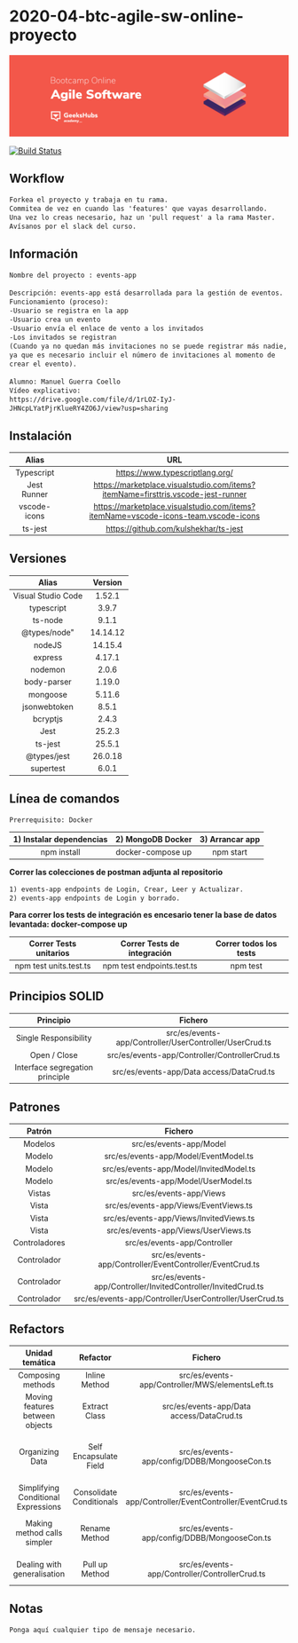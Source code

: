 # 2020-04-btc-agile-sw-online-proyecto

<p align="center">
    <img src="https://github.com/GeeksHubsAcademy/2020-geekshubs-media/blob/master/image/githubagilesoftware.jpg" >	
</p>

[![Build Status](https://travis-ci.com/thecoello/2020-04-btc-agile-sw-online-proyecto.svg?branch=develop)](https://travis-ci.com/thecoello/2020-04-btc-agile-sw-online-proyecto)

## Workflow
```
Forkea el proyecto y trabaja en tu rama.
Commitea de vez en cuando las 'features' que vayas desarrollando.
Una vez lo creas necesario, haz un 'pull request' a la rama Master.
Avísanos por el slack del curso.
```

## Información
```
Nombre del proyecto : events-app

Descripción: events-app está desarrollada para la gestión de eventos.
Funcionamiento (proceso): 
-Usuario se registra en la app
-Usuario crea un evento
-Usuario envía el enlace de vento a los invitados
-Los invitados se registran 
(Cuando ya no quedan más invitaciones no se puede registrar más nadie,
ya que es necesario incluir el número de invitaciones al momento de crear el evento).

Alumno: Manuel Guerra Coello
Vídeo explicativo: 
https://drive.google.com/file/d/1rLOZ-IyJ-JHNcpLYatPjrKlueRY4ZO6J/view?usp=sharing
```

## Instalación
| Alias | URL |
| :-------: | :------: |
| Typescript|   https://www.typescriptlang.org/| 
| Jest Runner |  https://marketplace.visualstudio.com/items?itemName=firsttris.vscode-jest-runner |
| vscode-icons | https://marketplace.visualstudio.com/items?itemName=vscode-icons-team.vscode-icons | 
| ts-jest | https://github.com/kulshekhar/ts-jest  | 


## Versiones
| Alias | Version |
| :-------: | :------: |
| Visual Studio Code| 1.52.1 |
| typescript | 3.9.7 |
| ts-node | 9.1.1 |
| @types/node" | 14.14.12 |
| nodeJS | 14.15.4|
| express | 4.17.1| 
| nodemon | 2.0.6 |
| body-parser | 1.19.0 |
| mongoose | 5.11.6 |
| jsonwebtoken | 8.5.1 |
| bcryptjs | 2.4.3 |
| Jest | 25.2.3 |
| ts-jest | 25.5.1 |
| @types/jest | 26.0.18|
| supertest | 6.0.1 |

## Línea de comandos
```
Prerrequisito: Docker
```
| 1) Instalar dependencias | 2) MongoDB Docker | 3) Arrancar app |
| :-------: | :-------: | :-------: |
| npm install | docker-compose up | npm start |

**Correr las colecciones de postman adjunta al repositorio**

```
1) events-app endpoints de Login, Crear, Leer y Actualizar.
2) events-app endpoints de Login y borrado.
```

**Para correr los tests de integración es encesario tener la base de datos levantada: docker-compose up**

| Correr Tests unitarios | Correr Tests de integración | Correr todos los tests
| :-------: | :-------: | :-------: |
| npm test units.test.ts | npm test endpoints.test.ts | npm test |

## Principios SOLID
| Principio | Fichero  |
| :-------: | :------: | 
| Single Responsibility | src/es/events-app/Controller/UserController/UserCrud.ts |
| Open / Close | src/es/events-app/Controller/ControllerCrud.ts |
| Interface segregation principle | src/es/events-app/Data access/DataCrud.ts |

## Patrones
| Patrón | Fichero | 
| :-------: | :------: |
| Modelos | src/es/events-app/Model |
| Modelo | src/es/events-app/Model/EventModel.ts |
| Modelo | src/es/events-app/Model/InvitedModel.ts |
| Modelo | src/es/events-app/Model/UserModel.ts |
| Vistas | src/es/events-app/Views |
| Vista| src/es/events-app/Views/EventViews.ts |
| Vista| src/es/events-app/Views/InvitedViews.ts |
| Vista| src/es/events-app/Views/UserViews.ts |
| Controladores | src/es/events-app/Controller |
| Controlador| src/es/events-app/Controller/EventController/EventCrud.ts |
| Controlador| src/es/events-app/Controller/InvitedController/InvitedCrud.ts |
| Controlador| src/es/events-app/Controller/UserController/UserCrud.ts |


## Refactors
Unidad temática | Refactor | Fichero | Método 
| :-------: | :-------: | :------: |:------: |
| Composing methods | Inline Method | src/es/events-app/Controller/MWS/elementsLeft.ts  | Linea 3|
| Moving features between objects | Extract Class | src/es/events-app/Data access/DataCrud.ts  | Lineas 5 - 17 |
| Organizing Data | Self Encapsulate Field | src/es/events-app/config/DDBB/MongooseCon.ts  | Lineas 16 - 24... 40, 48, 52 |
| Simplifying Conditional Expressions| Consolidate Conditionals | src/es/events-app/Controller/EventController/EventCrud.ts  | Linea 111 o 113 |
| Making method calls simpler | Rename Method | src/es/events-app/config/DDBB/MongooseCon.ts  |  Linea 32 - Linea 57 |
| Dealing with generalisation | Pull up Method | src/es/events-app/Controller/ControllerCrud.ts  |  Lineas 14 - 17 |


## Notas
```
Ponga aquí cualquier tipo de mensaje necesario.
```
